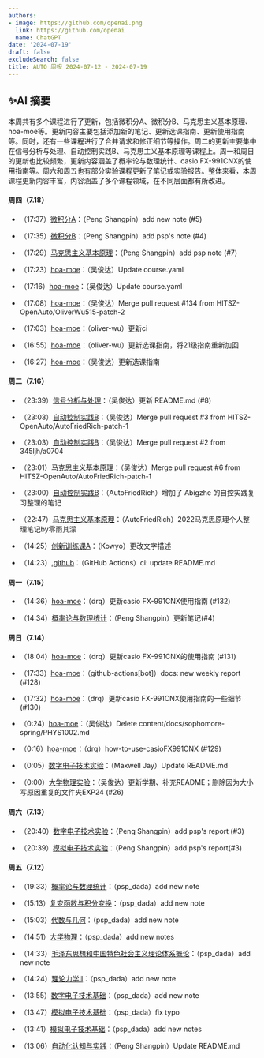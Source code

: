 ```yaml
---
authors:
- image: https://github.com/openai.png
  link: https://github.com/openai
  name: ChatGPT
date: '2024-07-19'
draft: false
excludeSearch: false
title: AUTO 周报 2024-07-12 - 2024-07-19
---
```


## ✨AI 摘要

本周共有多个课程进行了更新，包括微积分A、微积分B、马克思主义基本原理、hoa-moe等。更新内容主要包括添加新的笔记、更新选课指南、更新使用指南等。同时，还有一些课程进行了合并请求和修正细节等操作。周二的更新主要集中在信号分析与处理、自动控制实践B、马克思主义基本原理等课程上。周一和周日的更新也比较频繁，更新内容涵盖了概率论与数理统计、casio FX-991CNX的使用指南等。周六和周五也有部分实验课程更新了笔记或实验报告。整体来看，本周课程更新内容丰富，内容涵盖了多个课程领域，在不同层面都有所改进。

#### 周四（7.18）

- （17:37）[微积分A](https://github.com/HITSZ-OpenAuto/MATH1015A)：（Peng Shangpin）add new note (#5)

- （17:35）[微积分B](https://github.com/HITSZ-OpenAuto/MATH1015B)：（Peng Shangpin）add psp's note (#4)

- （17:29）[马克思主义基本原理](https://github.com/HITSZ-OpenAuto/GEIP1011)：（Peng Shangpin）add psp note (#7)

- （17:23）[hoa-moe](https://github.com/HITSZ-OpenAuto/hoa-moe)：（吴俊达）Update course.yaml

- （17:16）[hoa-moe](https://github.com/HITSZ-OpenAuto/hoa-moe)：（吴俊达）Update course.yaml

- （17:08）[hoa-moe](https://github.com/HITSZ-OpenAuto/hoa-moe)：（吴俊达）Merge pull request #134 from HITSZ-OpenAuto/OliverWu515-patch-2

- （17:03）[hoa-moe](https://github.com/HITSZ-OpenAuto/hoa-moe)：（oliver-wu）更新ci

- （16:55）[hoa-moe](https://github.com/HITSZ-OpenAuto/hoa-moe)：（oliver-wu）更新选课指南，将21级指南重新加回

- （16:27）[hoa-moe](https://github.com/HITSZ-OpenAuto/hoa-moe)：（吴俊达）更新选课指南

#### 周二（7.16）

- （23:39）[信号分析与处理](https://github.com/HITSZ-OpenAuto/AUTO2005)：（吴俊达）更新 README.md (#8)

- （23:03）[自动控制实践B](https://github.com/HITSZ-OpenAuto/AUTO3002B)：（吴俊达）Merge pull request #3 from HITSZ-OpenAuto/AutoFriedRich-patch-1

- （23:03）[自动控制实践B](https://github.com/HITSZ-OpenAuto/AUTO3002B)：（吴俊达）Merge pull request #2 from 345ljh/a0704

- （23:01）[马克思主义基本原理](https://github.com/HITSZ-OpenAuto/GEIP1011)：（吴俊达）Merge pull request #6 from HITSZ-OpenAuto/AutoFriedRich-patch-1

- （23:00）[自动控制实践B](https://github.com/HITSZ-OpenAuto/AUTO3002B)：（AutoFriedRich）增加了 Abigzhe 的自控实践复习整理的笔记

- （22:47）[马克思主义基本原理](https://github.com/HITSZ-OpenAuto/GEIP1011)：（AutoFriedRich）2022马克思原理个人整理笔记by零雨其濛

- （14:25）[创新训练课A](https://github.com/HITSZ-OpenAuto/AUTO2003A)：（Kowyo）更改文字描述

- （14:23）[.github](https://github.com/HITSZ-OpenAuto/.github)：（GitHub Actions）ci: update README.md

#### 周一（7.15）

- （14:36）[hoa-moe](https://github.com/HITSZ-OpenAuto/hoa-moe)：（drq）更新casio FX-991CNX使用指南 (#132)

- （14:34）[概率论与数理统计](https://github.com/HITSZ-OpenAuto/MATH1004)：（Peng Shangpin）更新笔记(#4)

#### 周日（7.14）

- （18:04）[hoa-moe](https://github.com/HITSZ-OpenAuto/hoa-moe)：（drq）更新casio FX-991CNX的使用指南 (#131)

- （17:33）[hoa-moe](https://github.com/HITSZ-OpenAuto/hoa-moe)：（github-actions[bot]）docs: new weekly report (#128)

- （17:32）[hoa-moe](https://github.com/HITSZ-OpenAuto/hoa-moe)：（drq）更新casio FX-991CNX使用指南的一些细节  (#130)

- （0:24）[hoa-moe](https://github.com/HITSZ-OpenAuto/hoa-moe)：（吴俊达）Delete content/docs/sophomore-spring/PHYS1002.md

- （0:16）[hoa-moe](https://github.com/HITSZ-OpenAuto/hoa-moe)：（drq）how-to-use-casioFX991CNX (#129)

- （0:05）[数字电子技术实验](https://github.com/HITSZ-OpenAuto/EE1010)：（Maxwell Jay）Update README.md

- （0:00）[大学物理实验](https://github.com/HITSZ-OpenAuto/PHYS1002)：（吴俊达）更新学期、补充README；删除因为大小写原因重复的文件夹EXP24 (#26)

#### 周六（7.13）

- （20:40）[数字电子技术实验](https://github.com/HITSZ-OpenAuto/EE1010)：（Peng Shangpin）add psp's report (#3)

- （20:39）[模拟电子技术实验](https://github.com/HITSZ-OpenAuto/EE1008)：（Peng Shangpin）add psp's report(#3)

#### 周五（7.12）

- （19:33）[概率论与数理统计](https://github.com/HITSZ-OpenAuto/MATH1004)：（psp_dada）add new note

- （15:13）[复变函数与积分变换](https://github.com/HITSZ-OpenAuto/MATH1005)：（psp_dada）add new note

- （15:03）[代数与几何](https://github.com/HITSZ-OpenAuto/MATH1002)：（psp_dada）add new note

- （14:51）[大学物理](https://github.com/HITSZ-OpenAuto/PHYS1001A)：（psp_dada）add new notes

- （14:33）[毛泽东思想和中国特色社会主义理论体系概论](https://github.com/HITSZ-OpenAuto/GEIP1018)：（psp_dada）add new note

- （14:24）[理论力学Ⅱ](https://github.com/HITSZ-OpenAuto/EMEC1002)：（psp_dada）add new note

- （13:55）[数字电子技术基础](https://github.com/HITSZ-OpenAuto/EE1009)：（psp_dada）add new note

- （13:47）[模拟电子技术基础](https://github.com/HITSZ-OpenAuto/EE1007)：（psp_dada）fix typo

- （13:41）[模拟电子技术基础](https://github.com/HITSZ-OpenAuto/EE1007)：（psp_dada）add new notes

- （13:06）[自动化认知与实践](https://github.com/HITSZ-OpenAuto/AUTO1001)：（Peng Shangpin）Update README.md

